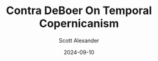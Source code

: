 ---
layout: podcast
title: "Contra DeBoer On Temporal Copernicanism"
author: Scott Alexander
description: https://www.astralcodexten.com/p/contra-deboer-on-temporal-copernicanism
date: 2024-09-10
length: 3019995
duration: 755
guid: contra-deboer-on-temporal-copernicanism
---